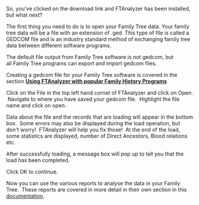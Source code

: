 So, you've clicked on the download link and FTAnalyzer has been installed, but what next?  
  
The first thing you need to do is to open your Family Tree data. Your family tree data will be a file with an extension of .ged  This type of file is called a GEDCOM file and is an industry standard method of exchanging family tree data between different software programs. 

The default file output from Family Tree software is not gedcom, but all Family Tree programs can export and import gedcom files.

Creating a gedcom file for your Family Tree software is covered in the section **[Using FTAnalyzer with popular Family History Programs](/Documentation.md)**

Click on the File in the top left hand cornet of FTAnalyzer and click on Open.  Navigate to where you have saved your gedcom file.  Highlight the file name and click on open.

Data about the file and the records that are loading will appear in the bottom box.  Some errors may also be displayed during the load operation, but don't worry!  FTAnalyzer will help you fix those!  At the end of the load, some statistics are displayed, number of Direct Ancestors, Blood relations etc.

After successfully loading, a message box will pop up to tell you that the load has been completed.

Click OK to continue.

Now you can use the various reports to analyse the data in your Family Tree.  These reports are covered in more detail in their own section in this [documentation](/documentation.md).

